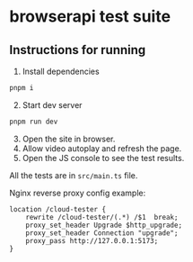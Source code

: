 # browserapi test suite
## Instructions for running
1. Install dependencies
```sh
pnpm i
```
2. Start dev server
```sh
pnpm run dev
```
3. Open the site in browser.
4. Allow video autoplay and refresh the page.
5. Open the JS console to see the test results.

All the tests are in `src/main.ts` file.

Nginx reverse proxy config example:
```
location /cloud-tester {
    rewrite /cloud-tester/(.*) /$1  break;
    proxy_set_header Upgrade $http_upgrade;
    proxy_set_header Connection "upgrade";
    proxy_pass http://127.0.0.1:5173;
}
```
